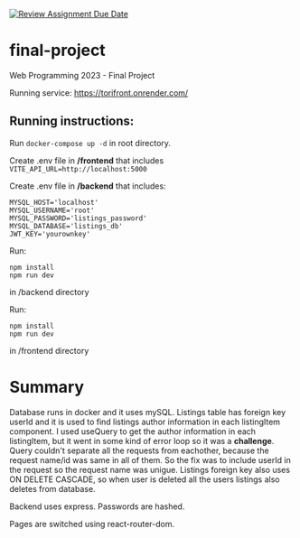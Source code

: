 [![Review Assignment Due Date](https://classroom.github.com/assets/deadline-readme-button-8d59dc4de5201274e310e4c54b9627a8934c3b88527886e3b421487c677d23eb.svg)](https://classroom.github.com/a/qBr6G7dS)
# final-project
Web Programming 2023 - Final Project

Running service:
https://torifront.onrender.com/

## Running instructions:

Run `docker-compose up -d` in root directory.

Create .env file in **/frontend** that includes `VITE_API_URL=http://localhost:5000`

Create .env file in **/backend** that includes:
```
MYSQL_HOST='localhost'
MYSQL_USERNAME='root'
MYSQL_PASSWORD='listings_password'
MYSQL_DATABASE='listings_db'
JWT_KEY='yourownkey'
```

Run:
```
npm install
npm run dev
```
in /backend directory

Run:
```
npm install
npm run dev
```
in /frontend directory

# Summary
Database runs in docker and it uses mySQL. Listings table has foreign key userId and it is used to find listings author information in each listingItem component. I used useQuery to get the author information in each listingItem, but it went in some kind of error loop so it was a **challenge**. Query couldn't separate all the requests from eachother, because the request name/id was same in all of them. So the fix was to include userId in the request so the request name was unigue. Listings foreign key also uses ON DELETE CASCADE, so when user is deleted all the users listings also deletes from database.

Backend uses express. Passwords are hashed.

Pages are switched using react-router-dom.